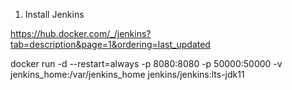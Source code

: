 1. Install Jenkins

https://hub.docker.com/_/jenkins?tab=description&page=1&ordering=last_updated

docker run -d --restart=always -p 8080:8080 -p 50000:50000 -v jenkins_home:/var/jenkins_home jenkins/jenkins:lts-jdk11

